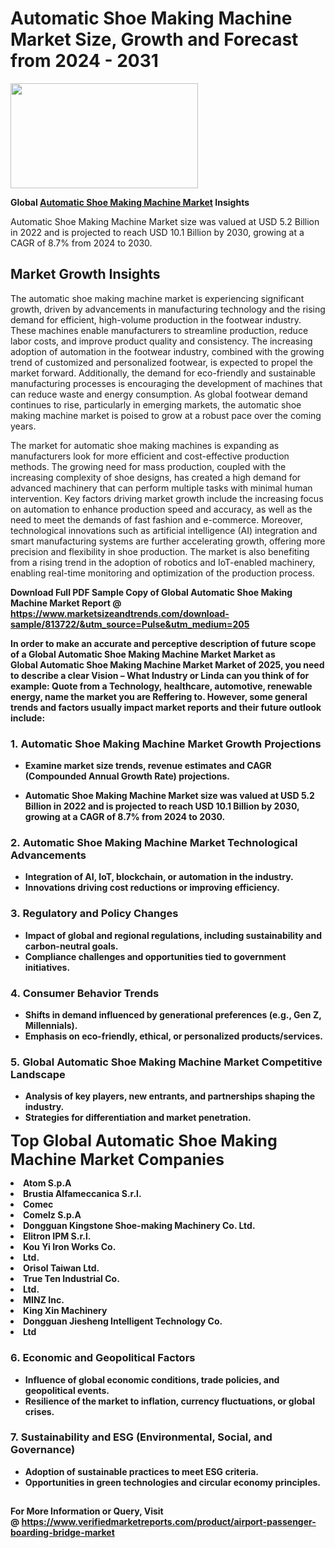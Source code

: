 <H1>Automatic Shoe Making Machine Market Size, Growth and Forecast from 2024 - 2031</H1><img class="aligncenter size-medium wp-image-584254" src="https://thirdeyenews.in/wp-content/uploads/2024/09/Global-Market-Research-300x168.jpeg" alt="" width="300" height="168" /><p><strong>Global&nbsp;<a href="https://www.marketsizeandtrends.com/download-sample/813722/&amp;utm_source=Pulse&amp;utm_medium=205">Automatic Shoe Making Machine Market</a> Insights</strong></p><p>Automatic Shoe Making Machine Market size was valued at USD 5.2 Billion in 2022 and is projected to reach USD 10.1 Billion by 2030, growing at a CAGR of 8.7% from 2024 to 2030.</p><p><h2>Market Growth Insights</h2> <p>The automatic shoe making machine market is experiencing significant growth, driven by advancements in manufacturing technology and the rising demand for efficient, high-volume production in the footwear industry. These machines enable manufacturers to streamline production, reduce labor costs, and improve product quality and consistency. The increasing adoption of automation in the footwear industry, combined with the growing trend of customized and personalized footwear, is expected to propel the market forward. Additionally, the demand for eco-friendly and sustainable manufacturing processes is encouraging the development of machines that can reduce waste and energy consumption. As global footwear demand continues to rise, particularly in emerging markets, the automatic shoe making machine market is poised to grow at a robust pace over the coming years.</p> <p><strong></strong></p> <p>The market for automatic shoe making machines is expanding as manufacturers look for more efficient and cost-effective production methods. The growing need for mass production, coupled with the increasing complexity of shoe designs, has created a high demand for advanced machinery that can perform multiple tasks with minimal human intervention. Key factors driving market growth include the increasing focus on automation to enhance production speed and accuracy, as well as the need to meet the demands of fast fashion and e-commerce. Moreover, technological innovations such as artificial intelligence (AI) integration and smart manufacturing systems are further accelerating growth, offering more precision and flexibility in shoe production. The market is also benefiting from a rising trend in the adoption of robotics and IoT-enabled machinery, enabling real-time monitoring and optimization of the production process.</p> <p><strong></p><p><span class=""><strong>Download Full PDF Sample Copy of Global Automatic Shoe Making Machine Market Report</strong> @ <a href="https://www.marketsizeandtrends.com/download-sample/813722/&amp;utm_source=Pulse&amp;utm_medium=205" target="_blank">https://www.marketsizeandtrends.com/download-sample/813722/&amp;utm_source=Pulse&amp;utm_medium=205</a></span></p><p>In order to make an accurate and perceptive description of future scope of a Global&nbsp;Automatic Shoe Making Machine Market Market as Global&nbsp;Automatic Shoe Making Machine Market Market of 2025, you need to describe a clear Vision &ndash; What Industry or Linda can you think of for example: Quote from a Technology, healthcare, automotive, renewable energy, name the market you are Reffering to. However, some general trends and factors usually impact market reports and their future outlook include:</p><h3>1.&nbsp;<strong>Automatic Shoe Making Machine Market Growth Projections</strong></h3><ul><li>Examine market size trends, revenue estimates and CAGR (Compounded Annual Growth Rate) projections.</li><li><p>Automatic Shoe Making Machine Market size was valued at USD 5.2 Billion in 2022 and is projected to reach USD 10.1 Billion by 2030, growing at a CAGR of 8.7% from 2024 to 2030.</p></li></ul><h3>2.&nbsp;<strong>Automatic Shoe Making Machine Market Technological Advancements</strong></h3><ul><li>Integration of AI, IoT, blockchain, or automation in the industry.</li><li>Innovations driving cost reductions or improving efficiency.</li></ul><h3>3.&nbsp;<strong>Regulatory and Policy Changes</strong></h3><ul><li>Impact of global and regional regulations, including sustainability and carbon-neutral goals.</li><li>Compliance challenges and opportunities tied to government initiatives.</li></ul><h3>4.&nbsp;<strong>Consumer Behavior Trends</strong></h3><ul><li>Shifts in demand influenced by generational preferences (e.g., Gen Z, Millennials).</li><li>Emphasis on eco-friendly, ethical, or personalized products/services.</li></ul><h3>5.&nbsp;<strong>Global Automatic Shoe Making Machine Market Competitive Landscape</strong></h3><ul><li>Analysis of key players, new entrants, and partnerships shaping the industry.</li><li>Strategies for differentiation and market penetration.</li></ul><p data-pm-slice="1 1 []"><span style="color: inherit; font-family: inherit; font-size: 25px;">Top Global Automatic Shoe Making Machine Market Companies</span></p><div class="" data-test-id=""><p><li>Atom S.p.A</li><li> Brustia Alfameccanica S.r.l.</li><li> Comec</li><li> Comelz S.p.A</li><li> Dongguan Kingstone Shoe-making Machinery Co. Ltd.</li><li> Elitron IPM S.r.l.</li><li> Kou Yi Iron Works Co.</li><li> Ltd.</li><li> Orisol Taiwan Ltd.</li><li> True Ten Industrial Co.</li><li> Ltd.</li><li> MINZ Inc.</li><li> King Xin Machinery</li><li> Dongguan Jiesheng Intelligent Technology Co.</li><li> Ltd</li></p></div><h3>6.&nbsp;<strong>Economic and Geopolitical Factors</strong></h3><ul><li>Influence of global economic conditions, trade policies, and geopolitical events.</li><li>Resilience of the market to inflation, currency fluctuations, or global crises.</li></ul><h3>7.&nbsp;<strong>Sustainability and ESG (Environmental, Social, and Governance)</strong></h3><ul><li>Adoption of sustainable practices to meet ESG criteria.</li><li>Opportunities in green technologies and circular economy principles.</li></ul><h2><strong style="font-size: 14px;">For More Information or Query, Visit @&nbsp;</strong><a style="background-color: #ffffff; font-size: 14px;" href="https://www.marketsizeandtrends.com/report/automatic-shoe-making-machine-market/" target="_blank">https://www.verifiedmarketreports.com/product/airport-passenger-boarding-bridge-market</a></h2>
